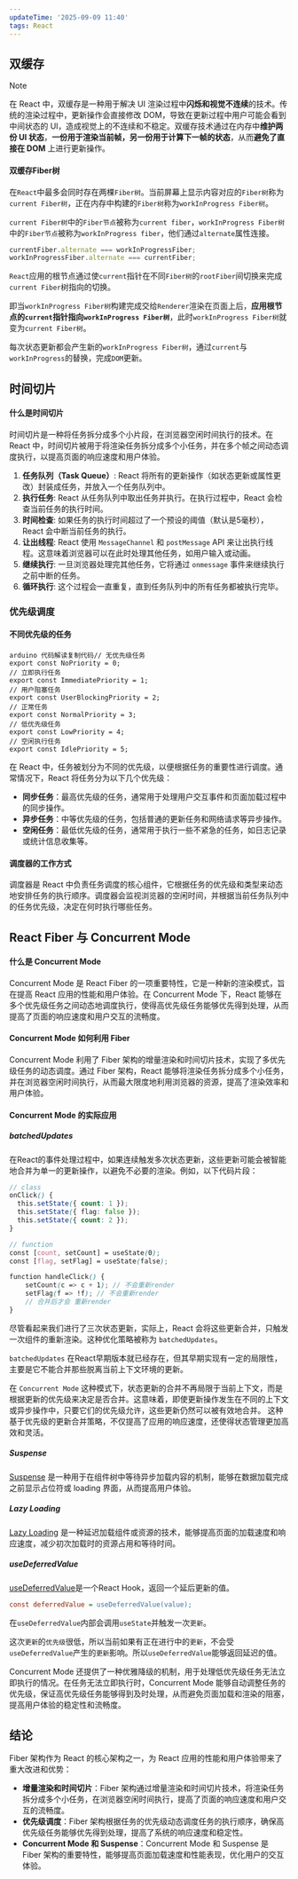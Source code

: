 ```yaml
---
updateTime: '2025-09-09 11:40'
tags: React
---
```

## 双缓存

> [!NOTE]
>
> 在 React 中，双缓存是一种用于解决 UI 渲染过程中**闪烁和视觉不连续**的技术。传统的渲染过程中，更新操作会直接修改 DOM，导致在更新过程中用户可能会看到中间状态的 UI，造成视觉上的不连续和不稳定。双缓存技术通过在内存中**维护两份 UI 状态**，**一份用于渲染当前帧，另一份用于计算下一帧的状态**，从而**避免了直接在 DOM** 上进行更新操作。

#### 双缓存Fiber树

在`React`中最多会同时存在两棵`Fiber树`。当前屏幕上显示内容对应的`Fiber树`称为`current Fiber树`，正在内存中构建的`Fiber树`称为`workInProgress Fiber树`。

`current Fiber树`中的`Fiber节点`被称为`current fiber`，`workInProgress Fiber树`中的`Fiber节点`被称为`workInProgress fiber`，他们通过`alternate`属性连接。

```javascript
currentFiber.alternate === workInProgressFiber;
workInProgressFiber.alternate === currentFiber;
```

`React`应用的根节点通过使`current`指针在不同`Fiber树`的`rootFiber`间切换来完成`current Fiber`树指向的切换。

即当`workInProgress Fiber树`构建完成交给`Renderer`渲染在页面上后，**应用根节点的`current`指针指向`workInProgress Fiber树`**，此时`workInProgress Fiber树`就变为`current Fiber树`。

每次状态更新都会产生新的`workInProgress Fiber树`，通过`current`与`workInProgress`的替换，完成`DOM`更新。

## 时间切片

#### 什么是时间切片

时间切片是一种将任务拆分成多个小片段，在浏览器空闲时间执行的技术。在 React 中，时间切片被用于将渲染任务拆分成多个小任务，并在多个帧之间动态调度执行，以提高页面的响应速度和用户体验。

1. **任务队列（Task Queue）**: React 将所有的更新操作（如状态更新或属性更改）封装成任务，并放入一个任务队列中。
2. **执行任务**: React 从任务队列中取出任务并执行。在执行过程中，React 会检查当前任务的执行时间。
3. **时间检查**: 如果任务的执行时间超过了一个预设的阈值（默认是5毫秒），React 会中断当前任务的执行。
4. **让出线程**: React 使用 `MessageChannel` 和 `postMessage` API 来让出执行线程。这意味着浏览器可以在此时处理其他任务，如用户输入或动画。
5. **继续执行**: 一旦浏览器处理完其他任务，它将通过 `onmessage` 事件来继续执行之前中断的任务。
6. **循环执行**: 这个过程会一直重复，直到任务队列中的所有任务都被执行完毕。

### 优先级调度

#### 不同优先级的任务

```arduino
arduino 代码解读复制代码// 无优先级任务
export const NoPriority = 0;
// 立即执行任务
export const ImmediatePriority = 1;
// 用户阻塞任务
export const UserBlockingPriority = 2;
// 正常任务
export const NormalPriority = 3;
// 低优先级任务
export const LowPriority = 4;
// 空闲执行任务
export const IdlePriority = 5;
```

在 React 中，任务被划分为不同的优先级，以便根据任务的重要性进行调度。通常情况下，React 将任务分为以下几个优先级：

- **同步任务**：最高优先级的任务，通常用于处理用户交互事件和页面加载过程中的同步操作。
- **异步任务**：中等优先级的任务，包括普通的更新任务和网络请求等异步操作。
- **空闲任务**：最低优先级的任务，通常用于执行一些不紧急的任务，如日志记录或统计信息收集等。

#### 调度器的工作方式

调度器是 React 中负责任务调度的核心组件，它根据任务的优先级和类型来动态地安排任务的执行顺序。调度器会监视浏览器的空闲时间，并根据当前任务队列中的任务优先级，决定在何时执行哪些任务。

## React Fiber 与 Concurrent Mode

#### 什么是 Concurrent Mode

Concurrent Mode 是 React Fiber 的一项重要特性，它是一种新的渲染模式，旨在提高 React 应用的性能和用户体验。在 Concurrent Mode 下，React 能够在多个优先级任务之间动态地调度执行，使得高优先级任务能够优先得到处理，从而提高了页面的响应速度和用户交互的流畅度。

#### Concurrent Mode 如何利用 Fiber

Concurrent Mode 利用了 Fiber 架构的增量渲染和时间切片技术，实现了多优先级任务的动态调度。通过 Fiber 架构，React 能够将渲染任务拆分成多个小任务，并在浏览器空闲时间执行，从而最大限度地利用浏览器的资源，提高了渲染效率和用户体验。

#### Concurrent Mode 的实际应用

##### batchedUpdates

在React的事件处理过程中，如果连续触发多次状态更新，这些更新可能会被智能地合并为单一的更新操作，以避免不必要的渲染。例如，以下代码片段：

```scss
// class
onClick() {
  this.setState({ count: 1 });
  this.setState({ flag: false });
  this.setState({ count: 2 });
}

// function
const [count, setCount] = useState(0);
const [flag, setFlag] = useState(false);

function handleClick() {
    setCount(c => c + 1); // 不会重新render
    setFlag(f => !f); // 不会重新render
    // 合并后才会 重新render
}
```

尽管看起来我们进行了三次状态更新，实际上，React 会将这些更新合并，只触发一次组件的重新渲染。这种优化策略被称为 `batchedUpdates`。

`batchedUpdates` 在React早期版本就已经存在，但其早期实现有一定的局限性，主要是它不能合并那些脱离当前上下文环境的更新。

在 `Concurrent Mode` 这种模式下，状态更新的合并不再局限于当前上下文，而是根据更新的优先级来决定是否合并。这意味着，即使更新操作发生在不同的上下文或异步操作中，只要它们的优先级允许，这些更新仍然可以被有效地合并。 这种基于优先级的更新合并策略，不仅提高了应用的响应速度，还使得状态管理更加高效和灵活。

##### Suspense

[Suspense](https://link.juejin.cn?target=https%3A%2F%2Freact.dev%2Freference%2Freact%2FSuspense%23) 是一种用于在组件树中等待异步加载内容的机制，能够在数据加载完成之前显示占位符或 loading 界面，从而提高用户体验。

##### Lazy Loading

[Lazy Loading](https://link.juejin.cn?target=https%3A%2F%2Freact.dev%2Freference%2Freact%2Flazy%23) 是一种延迟加载组件或资源的技术，能够提高页面的加载速度和响应速度，减少初次加载时的资源占用和等待时间。

##### useDeferredValue

[useDeferredValue](https://link.juejin.cn?target=https%3A%2F%2Freact.dev%2Freference%2Freact%2FuseDeferredValue)是一个React Hook，返回一个延后更新的值。

```ini
const deferredValue = useDeferredValue(value);
```

在`useDeferredValue`内部会调用`useState`并触发一次`更新`。

这次`更新`的`优先级`很低，所以当前如果有正在进行中的`更新`，不会受`useDeferredValue`产生的`更新`影响。所以`useDeferredValue`能够返回延迟的值。

Concurrent Mode 还提供了一种优雅降级的机制，用于处理低优先级任务无法立即执行的情况。在任务无法立即执行时，Concurrent Mode 能够自动调整任务的优先级，保证高优先级任务能够得到及时处理，从而避免页面加载和渲染的阻塞，提高用户体验的稳定性和流畅度。

## 结论

Fiber 架构作为 React 的核心架构之一，为 React 应用的性能和用户体验带来了重大改进和优势：

- **增量渲染和时间切片**：Fiber 架构通过增量渲染和时间切片技术，将渲染任务拆分成多个小任务，在浏览器空闲时间执行，提高了页面的响应速度和用户交互的流畅度。
- **优先级调度**：Fiber 架构根据任务的优先级动态调度任务的执行顺序，确保高优先级任务能够优先得到处理，提高了系统的响应速度和稳定性。
- **Concurrent Mode 和 Suspense**：Concurrent Mode 和 Suspense 是 Fiber 架构的重要特性，能够提高页面加载速度和性能表现，优化用户的交互体验。
